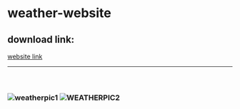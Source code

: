 # weather-website

<h2> download link:</h2>
<a href="https://655f57b99cde310a91a65e31--tubular-pika-3e6c43.netlify.app/">website link</a>
<br><hr>
<h3>
<br>

![weatherpic1](https://github.com/Dhana-karthik/weather-website/assets/147986718/2ab97569-2329-4ddf-b551-3e81ac775ccd.PNG)
![WEATHERPIC2](https://github.com/Dhana-karthik/weather-website/assets/147986718/fe70e8b0-08fa-46e5-8628-a823c1c2ff5e.PNG)
